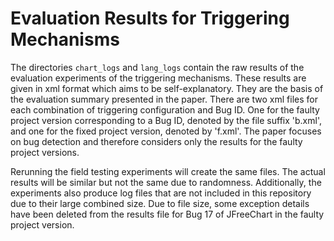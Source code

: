 # Evaluation Results for Triggering Mechanisms

The directories `chart_logs` and `lang_logs` contain the raw results of the evaluation experiments of the triggering mechanisms. These results are given in xml format which aims to be self-explanatory. They are the basis of the evaluation summary presented in the paper. 
There are two xml files for each combination of triggering configuration and Bug ID. One for the faulty project version corresponding to a Bug ID, denoted by the file suffix 'b.xml',  and one for the fixed project version, denoted by 'f.xml'. The paper focuses on bug detection and therefore considers only the results for the faulty project versions.

Rerunning the field testing experiments will create the same files. The actual results will be similar but not the same due to randomness. Additionally, the experiments also produce log files that are not included in this repository due to their large combined size. Due to file size, some exception details have been deleted from the results file for Bug 17 of JFreeChart in the faulty project version. 